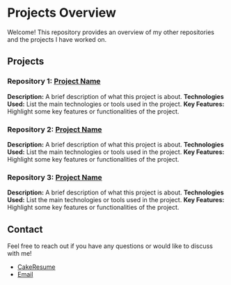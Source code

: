 # Projects Overview

Welcome! This repository provides an overview of my other repositories and the projects I have worked on.

## Projects

### Repository 1: [Project Name](link_to_repository)
**Description:** A brief description of what this project is about.
**Technologies Used:** List the main technologies or tools used in the project.
**Key Features:** Highlight some key features or functionalities of the project.

### Repository 2: [Project Name](link_to_repository)
**Description:** A brief description of what this project is about.
**Technologies Used:** List the main technologies or tools used in the project.
**Key Features:** Highlight some key features or functionalities of the project.

### Repository 3: [Project Name](link_to_repository)
**Description:** A brief description of what this project is about.
**Technologies Used:** List the main technologies or tools used in the project.
**Key Features:** Highlight some key features or functionalities of the project.

## Contact

Feel free to reach out if you have any questions or would like to discuss with me!

- [CakeResume](https://www.cakeresume.com/bnbexpede13)
- [Email](wkus963@gmail.com)
